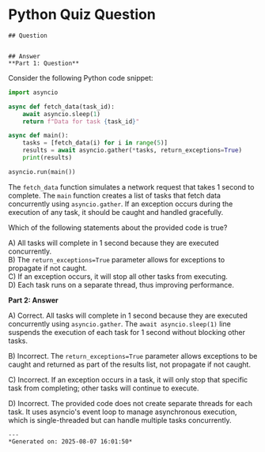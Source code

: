 # Python Quiz Question
    
    ## Question
    
    
    ## Answer
    **Part 1: Question**

Consider the following Python code snippet:

```python
import asyncio

async def fetch_data(task_id):
    await asyncio.sleep(1)
    return f"Data for task {task_id}"

async def main():
    tasks = [fetch_data(i) for i in range(5)]
    results = await asyncio.gather(*tasks, return_exceptions=True)
    print(results)

asyncio.run(main())
```

The `fetch_data` function simulates a network request that takes 1 second to complete. The `main` function creates a list of tasks that fetch data concurrently using `asyncio.gather`. If an exception occurs during the execution of any task, it should be caught and handled gracefully.

Which of the following statements about the provided code is true?

A) All tasks will complete in 1 second because they are executed concurrently.  
B) The `return_exceptions=True` parameter allows for exceptions to propagate if not caught.  
C) If an exception occurs, it will stop all other tasks from executing.  
D) Each task runs on a separate thread, thus improving performance.

**Part 2: Answer**

A) Correct. All tasks will complete in 1 second because they are executed concurrently using `asyncio.gather`. The `await asyncio.sleep(1)` line suspends the execution of each task for 1 second without blocking other tasks.

B) Incorrect. The `return_exceptions=True` parameter allows exceptions to be caught and returned as part of the results list, not propagate if not caught.

C) Incorrect. If an exception occurs in a task, it will only stop that specific task from completing; other tasks will continue to execute.

D) Incorrect. The provided code does not create separate threads for each task. It uses asyncio's event loop to manage asynchronous execution, which is single-threaded but can handle multiple tasks concurrently.
    
    ---
    *Generated on: 2025-08-07 16:01:50*
    